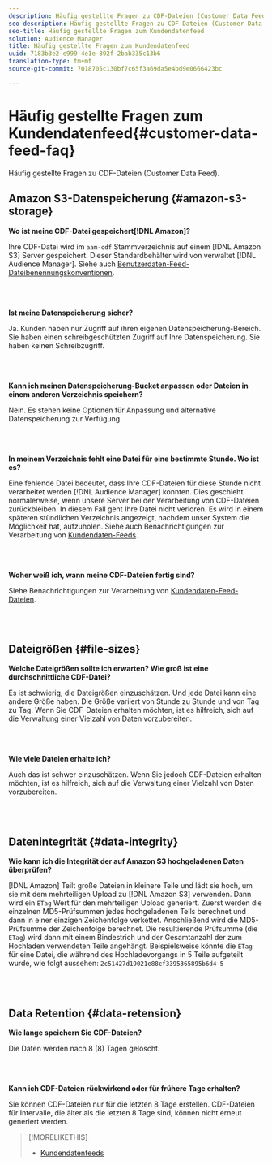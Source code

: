 ```yaml
---
description: Häufig gestellte Fragen zu CDF-Dateien (Customer Data Feed).
seo-description: Häufig gestellte Fragen zu CDF-Dateien (Customer Data Feed).
seo-title: Häufig gestellte Fragen zum Kundendatenfeed
solution: Audience Manager
title: Häufig gestellte Fragen zum Kundendatenfeed
uuid: 7183b3e2-e999-4e1e-892f-2bab335c13b6
translation-type: tm+mt
source-git-commit: 7018705c130bf7c65f3a69da5e4bd9e0666423bc

---
```



# Häufig gestellte Fragen zum Kundendatenfeed{#customer-data-feed-faq}

Häufig gestellte Fragen zu CDF-Dateien (Customer Data Feed).

## Amazon S3-Datenspeicherung {#amazon-s3-storage}

**Wo ist meine CDF-Datei gespeichert[!DNL Amazon]?**

Ihre CDF-Datei wird im `aam-cdf` Stammverzeichnis auf einem [!DNL Amazon S3] Server gespeichert. Dieser Standardbehälter wird von verwaltet [!DNL Audience Manager]. Siehe auch [Benutzerdaten-Feed-Dateibenennungskonventionen](../features/cdf-files.md#cdf-naming-conventions).

<br> 

**Ist meine Datenspeicherung sicher?**

Ja. Kunden haben nur Zugriff auf ihren eigenen Datenspeicherung-Bereich. Sie haben einen schreibgeschützten Zugriff auf Ihre Datenspeicherung. Sie haben keinen Schreibzugriff.

<br> 

**Kann ich meinen Datenspeicherung-Bucket anpassen oder Dateien in einem anderen Verzeichnis speichern?**

Nein. Es stehen keine Optionen für Anpassung und alternative Datenspeicherung zur Verfügung.

<br> 

**In meinem Verzeichnis fehlt eine Datei für eine bestimmte Stunde. Wo ist es?**

Eine fehlende Datei bedeutet, dass Ihre CDF-Dateien für diese Stunde nicht verarbeitet werden [!DNL Audience Manager] konnten. Dies geschieht normalerweise, wenn unsere Server bei der Verarbeitung von CDF-Dateien zurückbleiben. In diesem Fall geht Ihre Datei nicht verloren. Es wird in einem späteren stündlichen Verzeichnis angezeigt, nachdem unser System die Möglichkeit hat, aufzuholen. Siehe auch Benachrichtigungen zur Verarbeitung von [Kundendaten-Feeds](../features/cdf-files.md#cdf-file-processing-notifications).

<br> 

**Woher weiß ich, wann meine CDF-Dateien fertig sind?**

Siehe Benachrichtigungen zur Verarbeitung von [Kundendaten-Feed-Dateien](../features/cdf-files.md#cdf-file-processing-notifications).

<br> 

## Dateigrößen {#file-sizes}

**Welche Dateigrößen sollte ich erwarten? Wie groß ist eine durchschnittliche CDF-Datei?**

Es ist schwierig, die Dateigrößen einzuschätzen. Und jede Datei kann eine andere Größe haben. Die Größe variiert von Stunde zu Stunde und von Tag zu Tag. Wenn Sie CDF-Dateien erhalten möchten, ist es hilfreich, sich auf die Verwaltung einer Vielzahl von Daten vorzubereiten.

<br> 

**Wie viele Dateien erhalte ich?**

Auch das ist schwer einzuschätzen. Wenn Sie jedoch CDF-Dateien erhalten möchten, ist es hilfreich, sich auf die Verwaltung einer Vielzahl von Daten vorzubereiten.

<br> 

## Datenintegrität {#data-integrity}

**Wie kann ich die Integrität der auf Amazon S3 hochgeladenen Daten überprüfen?**

[!DNL Amazon] Teilt große Dateien in kleinere Teile und lädt sie hoch, um sie mit dem mehrteiligen Upload zu [!DNL Amazon S3] verwenden. Dann wird ein `ETag` Wert für den mehrteiligen Upload generiert. Zuerst werden die einzelnen MD5-Prüfsummen jedes hochgeladenen Teils berechnet und dann in einer einzigen Zeichenfolge verkettet. Anschließend wird die MD5-Prüfsumme der Zeichenfolge berechnet. Die resultierende Prüfsumme (die `ETag`) wird dann mit einem Bindestrich und der Gesamtanzahl der zum Hochladen verwendeten Teile angehängt. Beispielsweise könnte die `ETag` für eine Datei, die während des Hochladevorgangs in 5 Teile aufgeteilt wurde, wie folgt aussehen: `2c51427d19021e88cf3395365895b6d4-5`

<br> 

## Data Retention {#data-retension}

**Wie lange speichern Sie CDF-Dateien?**

Die Daten werden nach 8 (8) Tagen gelöscht.

<br> 

**Kann ich CDF-Dateien rückwirkend oder für frühere Tage erhalten?**

Sie können CDF-Dateien nur für die letzten 8 Tage erstellen. CDF-Dateien für Intervalle, die älter als die letzten 8 Tage sind, können nicht erneut generiert werden.

>[!MORELIKETHIS]
>
>* [Kundendatenfeeds](../features/cdf-files.md)

